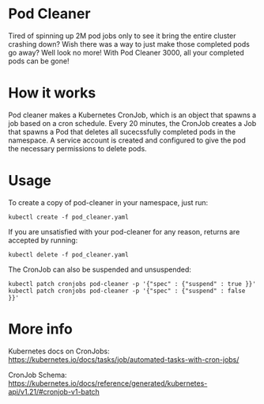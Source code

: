 Pod Cleaner
===

Tired of spinning up 2M pod jobs only to see it bring the entire cluster crashing down?
Wish there was a way to just make those completed pods go away?
Well look no more!
With Pod Cleaner 3000, all your completed pods can be gone!

# How it works
Pod cleaner makes a Kubernetes CronJob, which is an object that spawns a job based on a cron schedule.
Every 20 minutes, the CronJob creates a Job that spawns a Pod that deletes all sucecssfully completed pods in the namespace.
A service account is created and configured to give the pod the necessary permissions to delete pods.

# Usage
To create a copy of pod-cleaner in your namespace, just run:
```
kubectl create -f pod_cleaner.yaml
```

If you are unsatisfied with your pod-cleaner for any reason, returns are accepted by running:
```
kubectl delete -f pod_cleaner.yaml
```

The CronJob can also be suspended and unsuspended:
```
kubectl patch cronjobs pod-cleaner -p '{"spec" : {"suspend" : true }}'
kubectl patch cronjobs pod-cleaner -p '{"spec" : {"suspend" : false }}'
```

# More info

Kubernetes docs on CronJobs: https://kubernetes.io/docs/tasks/job/automated-tasks-with-cron-jobs/

CronJob Schema: https://kubernetes.io/docs/reference/generated/kubernetes-api/v1.21/#cronjob-v1-batch
